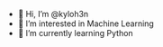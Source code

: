 - 👋 Hi, I’m @kyloh3n
- 👀 I’m interested in Machine Learning
- 🌱 I’m currently learning Python


<!---
kyloh3n/kyloh3n is a ✨ special ✨ repository because its `README.md` (this file) appears on your GitHub profile.
You can click the Preview link to take a look at your changes.
--->
